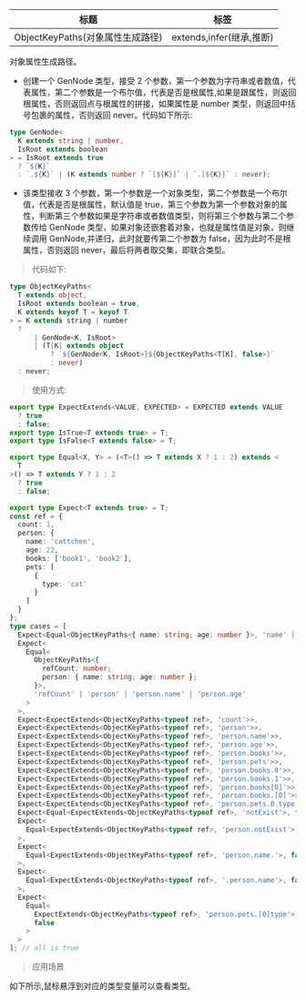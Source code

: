 | 标题                             | 标签                     |
| -------------------------------- | ------------------------ |
| ObjectKeyPaths(对象属性生成路径) | extends,infer(继承,推断) |

对象属性生成路径。

- 创建一个 GenNode 类型，接受 2 个参数，第一个参数为字符串或者数值，代表属性，第二个参数是一个布尔值，代表是否是根属性,如果是跟属性，则返回根属性，否则返回点与根属性的拼接，如果属性是 number 类型，则返回中括号包裹的属性，否则返回 never。代码如下所示:

```ts
type GenNode<
  K extends string | number,
  IsRoot extends boolean
> = IsRoot extends true
  ? `${K}`
  : `.${K}` | (K extends number ? `[${K}]` | `.[${K}]` : never);
```

- 该类型接收 3 个参数，第一个参数是一个对象类型，第二个参数是一个布尔值，代表是否是根属性，默认值是 true，第三个参数为第一个参数对象的属性，判断第三个参数如果是字符串或者数值类型，则将第三个参数与第二个参数传给 GenNode 类型，如果对象还嵌套着对象，也就是属性值是对象，则继续调用 GenNode,并递归，此时就要传第二个参数为 false，因为此时不是根属性，否则返回 never，最后将两者取交集，即联合类型。

> 代码如下:

```ts
type ObjectKeyPaths<
  T extends object,
  IsRoot extends boolean = true,
  K extends keyof T = keyof T
> = K extends string | number
  ?
      | GenNode<K, IsRoot>
      | (T[K] extends object
          ? `${GenNode<K, IsRoot>}${ObjectKeyPaths<T[K], false>}`
          : never)
  : never;
```

> 使用方式:

```ts
export type ExpectExtends<VALUE, EXPECTED> = EXPECTED extends VALUE
  ? true
  : false;
export type IsTrue<T extends true> = T;
export type IsFalse<T extends false> = T;

export type Equal<X, Y> = (<T>() => T extends X ? 1 : 2) extends <
  T
>() => T extends Y ? 1 : 2
  ? true
  : false;

export type Expect<T extends true> = T;
const ref = {
  count: 1,
  person: {
    name: 'cattchen',
    age: 22,
    books: ['book1', 'book2'],
    pets: [
      {
        type: 'cat'
      }
    ]
  }
};
type cases = [
  Expect<Equal<ObjectKeyPaths<{ name: string; age: number }>, 'name' | 'age'>>,
  Expect<
    Equal<
      ObjectKeyPaths<{
        refCount: number;
        person: { name: string; age: number };
      }>,
      'refCount' | 'person' | 'person.name' | 'person.age'
    >
  >,
  Expect<ExpectExtends<ObjectKeyPaths<typeof ref>, 'count'>>,
  Expect<ExpectExtends<ObjectKeyPaths<typeof ref>, 'person'>>,
  Expect<ExpectExtends<ObjectKeyPaths<typeof ref>, 'person.name'>>,
  Expect<ExpectExtends<ObjectKeyPaths<typeof ref>, 'person.age'>>,
  Expect<ExpectExtends<ObjectKeyPaths<typeof ref>, 'person.books'>>,
  Expect<ExpectExtends<ObjectKeyPaths<typeof ref>, 'person.pets'>>,
  Expect<ExpectExtends<ObjectKeyPaths<typeof ref>, 'person.books.0'>>,
  Expect<ExpectExtends<ObjectKeyPaths<typeof ref>, 'person.books.1'>>,
  Expect<ExpectExtends<ObjectKeyPaths<typeof ref>, 'person.books[0]'>>,
  Expect<ExpectExtends<ObjectKeyPaths<typeof ref>, 'person.books.[0]'>>,
  Expect<ExpectExtends<ObjectKeyPaths<typeof ref>, 'person.pets.0.type'>>,
  Expect<Equal<ExpectExtends<ObjectKeyPaths<typeof ref>, 'notExist'>, false>>,
  Expect<
    Equal<ExpectExtends<ObjectKeyPaths<typeof ref>, 'person.notExist'>, false>
  >,
  Expect<
    Equal<ExpectExtends<ObjectKeyPaths<typeof ref>, 'person.name.'>, false>
  >,
  Expect<
    Equal<ExpectExtends<ObjectKeyPaths<typeof ref>, '.person.name'>, false>
  >,
  Expect<
    Equal<
      ExpectExtends<ObjectKeyPaths<typeof ref>, 'person.pets.[0]type'>,
      false
    >
  >
]; // all is true
```

> 应用场景

如下所示,鼠标悬浮到对应的类型变量可以查看类型。

<div class="code-editor" data-url="codes/typescript/demo/ObjectKeyPaths.ts" data-language="typescript"></div>
